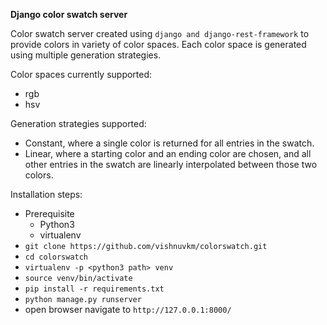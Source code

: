 **Django color swatch server**

Color swatch server created using `django and django-rest-framework` to provide colors in variety of color spaces.
Each color space is generated using multiple generation strategies.

Color spaces currently supported:
- rgb
- hsv

Generation strategies supported:
- Constant, where a single color is returned for all entries in the swatch.
- Linear, where a starting color and an ending color are chosen, and all other entries in the swatch are linearly interpolated between those two colors.

Installation steps:
- Prerequisite
    - Python3
    - virtualenv
- `git clone https://github.com/vishnuvkm/colorswatch.git`
- `cd colorswatch`
- `virtualenv -p <python3 path> venv`
- `source venv/bin/activate`
- `pip install -r requirements.txt`
- `python manage.py runserver`
- open browser navigate to `http://127.0.0.1:8000/`
